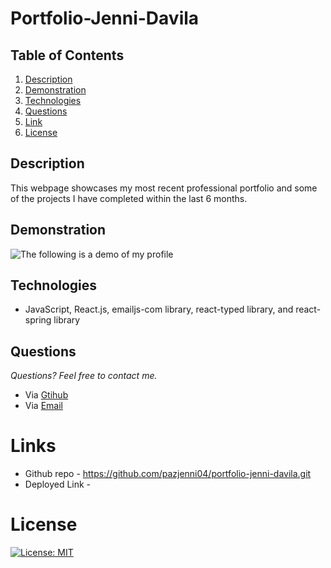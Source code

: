 # Portfolio-Jenni-Davila

## **Table of Contents**

1. [Description](#description)
2. [Demonstration](#demonstration)
3. [Technologies](#technologies)
4. [Questions](#questions)
5. [Link](#links)
6. [License](#license)

## **Description**

This webpage showcases my most recent professional portfolio and some of the projects I have completed within the last 6 months.

## **Demonstration**

![The following is a demo of my profile](https://github.com/pazjenni04/portfolio-jenni-davila/blob/main/src/images/profile.gif?raw=true)

## **Technologies**

- JavaScript, React.js, emailjs-com library, react-typed library, and react-spring library

## **Questions**

_Questions? Feel free to contact me._

- Via [Gtihub](https://github.com/pazjenni04)
- Via [Email](pazjenni1331@gmail.com)

# Links

- Github repo - https://github.com/pazjenni04/portfolio-jenni-davila.git
- Deployed Link -

# License

[![License: MIT](https://img.shields.io/badge/License-MIT-yellow.svg)](https://opensource.org/licenses/MIT)
